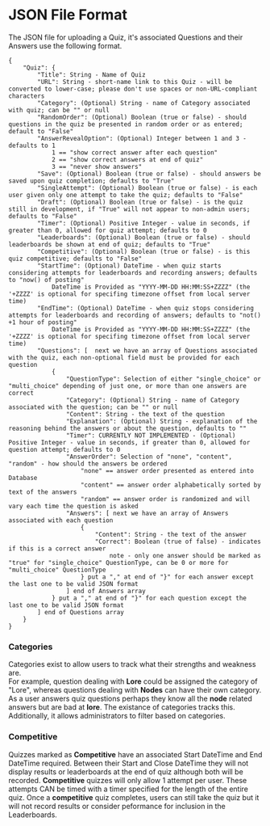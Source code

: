 # JSON File Format

The JSON file for uploading a Quiz, it's associated Questions and their Answers use the following format.<br>

```
{
    "Quiz": {
        "Title": String - Name of Quiz
        "URL": String - short-name link to this Quiz - will be converted to lower-case; please don't use spaces or non-URL-compliant characters
        "Category": (Optional) String - name of Category associated with quiz; can be "" or null
        "RandomOrder": (Optional) Boolean (true or false) - should questions in the quiz be presented in random order or as entered; default to "False"
        "AnswerRevealOption": (Optional) Integer between 1 and 3 - defaults to 1
            1 == "show correct answer after each question"
            2 == "show correct answers at end of quiz"
            3 == "never show answers"
        "Save": (Optional) Boolean (true or false) - should answers be saved upon quiz completion; defaults to "True"
        "SingleAttempt": (Optional) Boolean (true or false) - is each user given only one attempt to take the quiz; defaults to "False"
        "Draft": (Optional) Boolean (true or false) - is the quiz still in development, if "True" will not appear to non-admin users; defaults to "False"
        "Timer": (Optional) Positive Integer - value in seconds, if greater than 0, allowed for quiz attempt; defaults to 0
        "Leaderboards": (Optional) Boolean (true or false) - should leaderboards be shown at end of quiz; defaults to "True"
        "Competitive": (Optional) Boolean (true or false) - is this quiz competitive; defaults to "False"
        "StartTime": (Optional) DateTime - when quiz starts considering attempts for leaderboards and recording answers; defaults to "now() of posting"
            DateTime is Provided as "YYYY-MM-DD HH:MM:SS+ZZZZ" (the '+ZZZZ' is optional for specifing timezone offset from local server time)
        "EndTime": (Optional) DateTime - when quiz stops considering attempts for leaderboards and recording of answers; defaults to "not() +1 hour of posting"
            DateTime is Provided as "YYYY-MM-DD HH:MM:SS+ZZZZ" (the '+ZZZZ' is optional for specifing timezone offset from local server time)
        "Questions": [  next we have an array of Questions associated with the quiz, each non-optional field must be provided for each question
            {
                "QuestionType": Selection of either "single_choice" or "multi_choice" depending of just one, or more than one answers are correct
                "Category": (Optional) String - name of Category associated with the question; can be "" or null
                "Content": String - the text of the question
                "Explanation": (Optional) String - explanation of the reasoning behind the answers or about the question, defaults to ""
                "Timer": CURRENTLY NOT IMPLEMENTED - (Optional) Positive Integer - value in seconds, if greater than 0, allowed for question attempt; defaults to 0
                "AnswerOrder": Selection of "none", "content", "random" - how should the answers be ordered
                    "none" == answer order presented as entered into Database
                    "content" == answer order alphabetically sorted by text of the answers
                    "random" == answer order is randomized and will vary each time the question is asked
                "Answers": [ next we have an array of Answers associated with each question
                    {
                        "Content": String - the text of the answer
                        "Correct": Boolean (true of false) - indicates if this is a correct answer
                            note - only one answer should be marked as "true" for "single_choice" QuestionType, can be 0 or more for "multi_choice" QuestionType
                    } put a "," at end of "}" for each answer except the last one to be valid JSON format
                ] end of Answers array
            } put a "," at end of "}" for each question except the last one to be valid JSON format
        ] end of Questions array
    }
}
```
### Categories
Categories exist to allow users to track what their strengths and weakness are.<br>
For example, question dealing with **Lore** could be assigned the category of "Lore", whereas questions dealing with **Nodes** can have their own category.<br>
As a user answers quiz questions perhaps they know all the **node** related answers but are bad at **lore**. The existance of categories tracks this.<br>
Additionally, it allows administrators to filter based on categories.

### Competitive
Quizzes marked as **Competitive** have an associated Start DateTime and End DateTime required. Between their Start and Close DateTime they will not display results or leaderboards at the end of quiz although both will be recorded. **Competitive** quizzes will only allow 1 attempt per user. These attempts CAN be timed with a timer specified for the length of the entire quiz. Once a **competitive** quiz completes, users can still take the quiz but it will not record results or consider peformance for inclusion in the Leaderboards.
